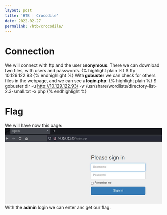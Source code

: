 ```yaml
---
layout: post
title: 'HTB | Crocodile'
date: 2022-02-27
permalink: /htb/crocodile/
---
```


# [](#header-4)Connection

We will connect with ftp and the user **anonymous**. There we can download two files, with users and passwords.
{% highlight plain %}
$ ftp 10.129.122.93
{% endhighlight %}
With **gobuster** we can check for others files in the webpage, and we can see a **login.php**:
{% highlight plain %}
$ gobuster dir -u http://10.129.122.93/ -w /usr/share/wordlists/directory-list-2.3-small.txt -x php
{% endhighlight %}


# [](#header-4)Flag

We will have now this page:
<img src="./img/Screenshot_2.jpg" weight="50%" />
With the **admin** login we can enter and get our flag.
